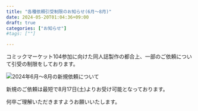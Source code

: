```yaml
---
title: "各種依頼引受制限のお知らせ(6月〜8月)"
date: 2024-05-20T01:04:36+09:00
draft: true
categories: ["お知らせ"]
#tags: [""]

---
```


コミックマーケット104参加に向けた同人誌製作の都合上、一部のご依頼について引受の制限をしております。

![2024年6月〜8月の新規依頼について](/posts/2024/052001/featured.png)

新規のご依頼は最短で8月17日(土)よりお受け可能となっております。

何卒ご理解いただきますようお願いいたします。
